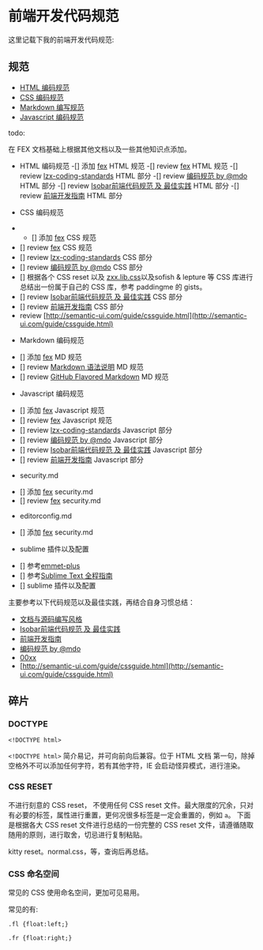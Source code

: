 # 前端开发代码规范

这里记载下我的前端开发代码规范:

## 规范

* [HTML 编码规范](./html.md)
* [CSS 编码规范](./css.md)
* [Markdown 编写规范](./markdown.md)
* [Javascript 编码规范](./javascript.md)
<!-- * [开源项目目录规范](./project.md) -->





todo:

在 FEX 文档基础上根据其他文档以及一些其他知识点添加。

+ HTML 编码规范
-[] 添加 [fex](https://github.com/fex-team/styleguide) HTML 规范
-[] review [fex](https://github.com/fex-team/styleguide) HTML 规范
-[] review [lzx-coding-standards](/lzx-coding-standards.md) HTML 部分
-[] review [编码规范 by @mdo](http://codeguide.bootcss.com/) HTML 部分
-[] review [Isobar前端代码规范 及 最佳实践](http://coderlmn.github.io/code-standards/) HTML 部分
-[] review [前端开发指南](http://coderlmn.github.io/Front-End-Development-Guidelines/) HTML 部分

+ CSS 编码规范
 - - [] 添加 [fex](https://github.com/fex-team/styleguide) CSS 规范
 - [] review [fex](https://github.com/fex-team/styleguide) CSS 规范
 - [] review [lzx-coding-standards](/lzx-coding-standards.md) CSS 部分
 - [] review [编码规范 by @mdo](http://codeguide.bootcss.com/) CSS 部分
 - [] 根据各个 CSS reset 以及 [zxx.lib.css](zxx.lib.css)以及sofish & lepture 等 CSS 库进行总结出一份属于自己的 CSS 库，参考 paddingme 的 gists。
 - [] review [Isobar前端代码规范 及 最佳实践](http://coderlmn.github.io/code-standards/) CSS 部分
 - [] review [前端开发指南](http://coderlmn.github.io/Front-End-Development-Guidelines/) CSS 部分
 - review [http://semantic-ui.com/guide/cssguide.html](http://semantic-ui.com/guide/cssguide.html)

+ Markdown 编码规范
 - [] 添加 [fex](https://github.com/fex-team/styleguide) MD 规范
 - [] review [Markdown 语法说明](http://wowubuntu.com/markdown/) MD 规范
 - [] review [GitHub Flavored Markdown](https://help.github.com/articles/github-flavored-markdown/) MD 规范

+ Javascript 编码规范
 - [] 添加 [fex](https://github.com/fex-team/styleguide) Javascript 规范
 - [] review [fex](https://github.com/fex-team/styleguide) Javascript 规范
 - [] review [lzx-coding-standards](/lzx-coding-standards.md) Javascript 部分
 - [] review [编码规范 by @mdo](http://codeguide.bootcss.com/) Javascript 部分
 - [] review [Isobar前端代码规范 及 最佳实践](http://coderlmn.github.io/code-standards/) Javascript 部分
 - [] review [前端开发指南](http://coderlmn.github.io/Front-End-Development-Guidelines/) Javascript 部分

+ security.md
 - [] 添加 [fex](https://github.com/fex-team/styleguide) security.md
 - [] review [fex](https://github.com/fex-team/styleguide) security.md

+ editorconfig.md
 - [] 添加 [fex](https://github.com/fex-team/styleguide) security.md

+ sublime 插件以及配置
 - [] 参考[emmet-plus](https://github.com/yisibl/emmet-plus)
 - [] 参考[Sublime Text 全程指南](http://zh.lucida.me/blog/sublime-text-complete-guide/)
 - [] sublime 插件以及配置


主要参考以下代码规范以及最佳实践，再结合自身习惯总结：
- [文档与源码编写风格](https://github.com/fex-team/styleguide)
- [Isobar前端代码规范 及 最佳实践](http://coderlmn.github.io/code-standards/)
- [前端开发指南](http://coderlmn.github.io/Front-End-Development-Guidelines/)
- [编码规范 by @mdo](http://codeguide.bootcss.com/)
- [00xx](https://github.com/paddingme/Coding-Standards/blob/master/lzx-coding-standards.md)
- [http://semantic-ui.com/guide/cssguide.html](http://semantic-ui.com/guide/cssguide.html)












## 碎片

### DOCTYPE 

```
<!DOCTYPE html>
```

`<!DOCTYPE html>` 简介易记，并可向前向后兼容。位于 HTML 文档 第一句，除掉空格外不可以添加任何字符，若有其他字符，IE 会启动怪异模式，进行渲染。

### CSS RESET

不进行刻意的 CSS reset， 不使用任何 CSS reset 文件。最大限度的冗余，只对有必要的标签，属性进行重置，更何况很多标签是一定会重置的，例如 `a`。 下面是根据各大 CSS reset 文件进行总结的一份完整的 CSS reset 文件，请遵循随取随用的原则，进行取舍，切忌进行复制粘贴。

kitty reset。normal.css，等，查询后再总结。


### CSS 命名空间

常见的 CSS 使用命名空间，更加可见易用。

常见的有:

```
.fl {float:left;}

.fr {float:right;}

```
